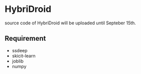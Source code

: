 # HybriDroid

source code of HybriDroid will be uploaded until Septeber 15th.

## Requirement
* ssdeep
* skicit-learn
* joblib
* numpy

